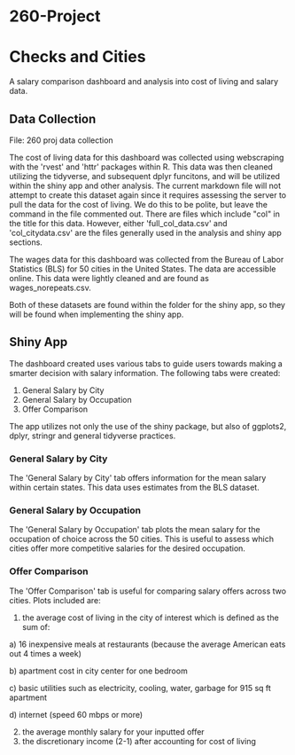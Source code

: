 # 260-Project

# Checks and Cities
A salary comparison dashboard and analysis into cost of living and salary data. 


## Data Collection
File: 260 proj data collection

The cost of living data for this dashboard was collected using webscraping with the 'rvest' and 'httr' packages within R. This data was then cleaned utilizing the tidyverse, and subsequent dplyr funcitons, and will be utilized within the shiny app and other analysis. The current markdown file will not attempt to create this dataset again since it requires assessing the server to pull the data for the cost of living. We do this to be polite, but leave the command in the file commented out. There are files which include "col" in the title for this data. However, either 'full_col_data.csv' and 'col_citydata.csv' are the files generally used in the analysis and shiny app sections.

The wages data for this dashboard was collected from the Bureau of Labor Statistics (BLS) for 50 cities in the United States. The data are accessible online. This data were lightly cleaned and are found as wages_norepeats.csv. 

Both of these datasets are found within the folder for the shiny app, so they will be found when implementing the shiny app. 

## Shiny App
The dashboard created uses various tabs to guide users towards making a smarter decision with salary information. The following tabs were created:
1) General Salary by City
2) General Salary by Occupation
3) Offer Comparison

The app utilizes not only the use of the shiny package, but also of ggplots2, dplyr, stringr and general tidyverse practices.

### General Salary by City
The 'General Salary by City' tab offers information for the mean salary within certain states. This data uses estimates from the BLS dataset. 

### General Salary by Occupation
The 'General Salary by Occupation' tab plots the mean salary for the occupation of choice across the 50 cities. This is useful to assess which cities offer more competitive salaries for the desired occupation. 

### Offer Comparison
The 'Offer Comparison' tab is useful for comparing salary offers across two cities. Plots included are:
1) the average cost of living in the city of interest which is defined as the sum of: 

  a) 16 inexpensive meals at restaurants (because the average American eats out 4 times a week)
  
  b) apartment cost in city center for one bedroom
  
  c) basic utilities such as electricity, cooling, water, garbage for 915 sq ft apartment
  
  d) internet (speed 60 mbps or more)

2) the average monthly salary for your inputted offer
3) the discretionary income (2-1) after accounting for cost of living
